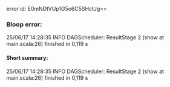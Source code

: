 error id: E0mNDtVUp1G5o6C5SHctJg==
### Bloop error:

25/06/17 14:28:35 INFO DAGScheduler: ResultStage 2 (show at main.scala:26) finished in 0,119 s
#### Short summary: 

25/06/17 14:28:35 INFO DAGScheduler: ResultStage 2 (show at main.scala:26) finished in 0,119 s
